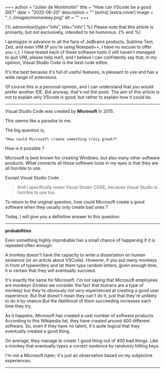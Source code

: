 +++
author = "Julien  de Montmollin"
title = "How can VScode be a good IDE?"
date = "2025-06-20"
description = ""
[extra]
[extra.cover]
image = "../../images/msmonkey.png"
alt = ""
+++

{% admonition(type="info", title="info") %}
Please note that this article is primarily, but not exclusively, intended to be humorous.
{% end %}

I apologize in advance to all the fans of JetBrains products, Sublime Text, Zed, and even VIM (if you're using Notepad++, I have no excuse to offer you >;). I have tested each of these software tools (I still haven't managed to quit VIM, please help me!), and I believe I can confidently say that, in my opinion, Visual Studio Code is the best code editor. 

It's the best because it's full of useful features, is pleasant to use and has a wide range of extensions. 

Of course this is a personal opinion, and I can understand that you would prefer another IDE. But anyway, that's not the point. The aim of this article is not to explain why VScode is good, but rather to explain how it could be.

--- 

Visual Studio Code was created by __Microsoft__ in 2015. 

This seems like a paradox to me.

The big question is, 
```
*How could Microsoft create something truly great?*
```
How is it possible ?

Microsoft is best known for creating Windows, but also many other software products. What connects all these software tools in my eyes is that they are all horrible to use.

Except Visual Studio Code. 
> And I specifically mean Visual Studio CODE, because Visual Studio is horrible to use too.

To return to the original question, how could Microsoft create a good software when they usually only create bad ones ?

Today, I will give you a definitive answer to this question:

---

**probabilities**

Even something highly improbable has a small chance of happening if it is repeated often enough.

A monkey doesn't have the capacity to write a dissertation on human existence (or an article about VSCode). However, if you put many monkeys in front of typewriters and let them type random letters, given enough time, it is certain that they will eventually succeed.

It's exactly the same for Microsoft. I'm not saying that Microsoft employees are monkeys (Unless we consider the fact that humans are a type of monkey) but they're obviously not very experienced at creating a good user experience. But that doesn't mean they can't do it, just that they're unlikely to do it by chance.But the likelihood of them succeeding increases each time they try.

As it happens, Microsoft has created a vast number of software products. According to this Wikipedia list, they have created around 400 different software. So, even if they have no talent, it's quite logical that they eventually created a good thing. 

On average, they manage to create 1 good thing out of 400 bad things. Like a monkey that eventually types a correct sentence by randomly hitting keys.

I'm not a Microsoft hater; it's just an observation based on my subjective experiences.

---
